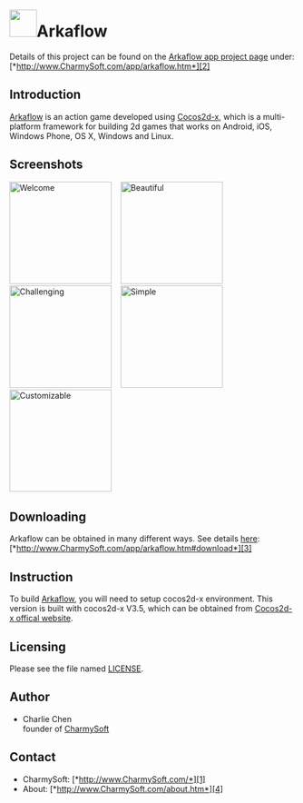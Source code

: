 <img src="http://raw.github.com/CharmySoft/arkaflow/master/Images/icon.png" width="48"/>Arkaflow
========================
Details of this project can be found on the [Arkaflow app project page][2] under:  
[*http://www.CharmySoft.com/app/arkaflow.htm*][2]


Introduction
------------------------
[Arkaflow][2] is an action game developed using [Cocos2d-x](http://www.cocos2d-x.org/), which is a multi-platform framework for building 2d games that works on Android, iOS, Windows Phone, OS X, Windows and Linux.


Screenshots
------------------------
<img alt="Welcome" src="http://raw.github.com/CharmySoft/arkaflow/master/Screenshots/ios/5.5/promo_screenshots_ios_1.png" width="180"/>
&nbsp;&nbsp;
<img alt="Beautiful" src="http://raw.github.com/CharmySoft/arkaflow/master/Screenshots/ios/5.5/promo_screenshots_ios_2.png" width="180"/>
&nbsp;&nbsp;
<img alt="Challenging" src="http://raw.github.com/CharmySoft/arkaflow/master/Screenshots/ios/5.5/promo_screenshots_ios_3.png" width="180"/>
&nbsp;&nbsp;
<img alt="Simple" src="http://raw.github.com/CharmySoft/arkaflow/master/Screenshots/ios/5.5/promo_screenshots_ios_4.png" width="180"/>
&nbsp;&nbsp;
<img alt="Customizable" src="http://raw.github.com/CharmySoft/arkaflow/master/Screenshots/ios/5.5/promo_screenshots_ios_5.png" width="180"/>
&nbsp;&nbsp;


Downloading
------------------------
Arkaflow can be obtained in many different ways. See details [here][3]:  
[*http://www.CharmySoft.com/app/arkaflow.htm#download*][3]


Instruction
------------------------
To build [Arkaflow][2], you will need to setup cocos2d-x environment. This version is built with cocos2d-x V3.5, which can be obtained from [Cocos2d-x offical website](http://www.cocos2d-x.org/filedown/cocos2d-x-3.5.zip).


Licensing
------------------------
Please see the file named [LICENSE](LICENSE).


Author
------------------------
* Charlie Chen  
	founder of [CharmySoft][1]


Contact
------------------------
* CharmySoft: [*http://www.CharmySoft.com/*][1]  
* About: [*http://www.CharmySoft.com/about.htm*][4]  


[1]: http://www.CharmySoft.com/ "CharmySoft"
[2]: http://www.CharmySoft.com/app/arkaflow.htm "Arkaflow"
[3]: http://www.CharmySoft.com/app/arkaflow.htm#download "Download Arkaflow"
[4]: http://www.CharmySoft.com/about.htm "About CharmySoft"